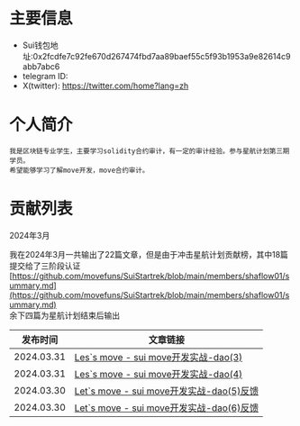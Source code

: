 # 主要信息
- Sui钱包地址:0x2fcdfe7c92fe670d267474fbd7aa89baef55c5f93b1953a9e82614c9abb7abc6
- telegram ID:
- X(twitter): https://twitter.com/home?lang=zh

# 个人简介
    我是区块链专业学生，主要学习solidity合约审计，有一定的审计经验。参与星航计划第三期学员。
    希望能够学习了解move开发，move合约审计。

# 贡献列表
2024年3月  

我在2024年3月一共输出了22篇文章，但是由于冲击星航计划贡献榜，其中18篇提交给了三阶段认证  
[https://github.com/movefuns/SuiStartrek/blob/main/members/shaflow01/summary.md](https://github.com/movefuns/SuiStartrek/blob/main/members/shaflow01/summary.md)  
余下四篇为星航计划结束后输出  

| 发布时间   | 文章链接                                                     |
| ---------- | ------------------------------------------------------------ |
| 2024.03.31 | [Les`s move - sui move开发实战-dao(3)](https://blog.csdn.net/2301_79429515/article/details/137160860?spm=1001.2014.3001.5501) |
| 2024.03.31 | [Les`s move - sui move开发实战-dao(4)](https://blog.csdn.net/2301_79429515/article/details/137161019?spm=1001.2014.3001.5501) |
| 2024.03.30 | [Let`s move - sui move开发实战-dao(5)反馈](https://blog.csdn.net/2301_79429515/article/details/137188902?spm=1001.2014.3001.5501) |
| 2024.03.30 | [Let`s move - sui move开发实战-dao(6)反馈](https://blog.csdn.net/2301_79429515/article/details/137189206?spm=1001.2014.3001.5501) |


